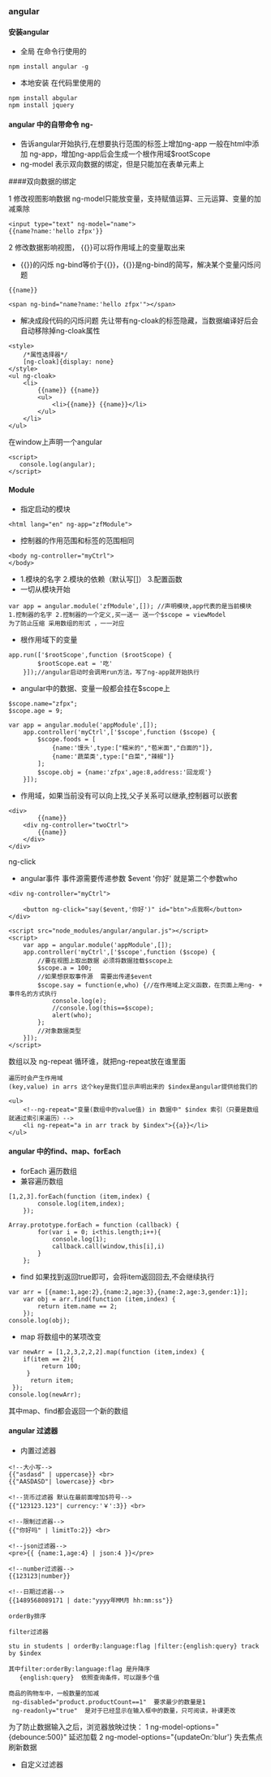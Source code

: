 ### angular

#### 安装angular
- 全局 在命令行使用的
```
npm install angular -g
```
- 本地安装 在代码里使用的
```
npm install abgular
npm install jquery
```

#### angular 中的自带命令 ng-

- 告诉angular开始执行,在想要执行范围的标签上增加ng-app  一般在html中添加 ng-app，增加ng-app后会生成一个根作用域$rootScope
- ng-model 表示双向数据的绑定，但是只能加在表单元素上

####双向数据的绑定

1 修改视图影响数据   ng-model只能放变量，支持赋值运算、三元运算、变量的加减乘除
```
<input type="text" ng-model="name">
{{name?name:'hello zfpx'}}
```
2 修改数据影响视图， {{}}可以将作用域上的变量取出来
  - {{}}的闪烁   ng-bind等价于{{}}，{{}}是ng-bind的简写，解决某个变量闪烁问题
```
{{name}}

<span ng-bind="name?name:'hello zfpx'"></span>
```
  - 解决成段代码的闪烁问题 先让带有ng-cloak的标签隐藏，当数据编译好后会自动移除掉ng-cloak属性
```
<style>
    /*属性选择器*/
    [ng-cloak]{display: none}
</style>
<ul ng-cloak>
    <li>
        {{name}} {{name}}
        <ul>
            <li>{{name}} {{name}}</li>
        </ul>
    </li>
</ul>
```
在window上声明一个angular
```
<script>
   console.log(angular);
</script>
```

#### Module
- 指定启动的模块
```
<html lang="en" ng-app="zfModule">
```
- 控制器的作用范围和标签的范围相同
```
<body ng-controller="myCtrl">
</body>
```
- 1.模块的名字 2.模块的依赖（默认写[]） 3.配置函数
- 一切从模块开始
```
var app = angular.module('zfModule',[]); //声明模块,app代表的是当前模块
1.控制器的名字 2.控制器的一个定义,买一送一 送一个$scope = viewModel
为了防止压缩 采用数组的形式 ，一一对应
```
- 根作用域下的变量
```
app.run(['$rootScope',function ($rootScope) {
        $rootScope.eat = '吃'
    }]);//angular启动时会调用run方法，写了ng-app就开始执行
```
- angular中的数据、变量一般都会挂在$scope上
```
$scope.name="zfpx";
$scope.age = 9;

var app = angular.module('appModule',[]);
    app.controller('myCtrl',['$scope',function ($scope) {
        $scope.foods = [
            {name:'馒头',type:["糯米的","苞米面","白面的"]},
            {name:'蔬菜类',type:["白菜","辣椒"]}
        ];
        $scope.obj = {name:'zfpx',age:8,address:'回龙观'}
    }]);
```
- 作用域，如果当前没有可以向上找,父子关系可以继承,控制器可以嵌套
```
<div>
        {{name}}
    <div ng-controller="twoCtrl">
        {{name}}
    </div>
</div>
```

ng-click
- angular事件  事件源需要传递参数 $event   '你好' 就是第二个参数who
```
<div ng-controller="myCtrl">

    <button ng-click="say($event,'你好')" id="btn">点我啊</button>
</div>

<script src="node_modules/angular/angular.js"></script>
<script>
    var app = angular.module('appModule',[]);
    app.controller('myCtrl',['$scope',function ($scope) {
        //要在视图上取出数据 必须将数据挂载$scope上
        $scope.a = 100;
        //如果想获取事件源  需要出传递$event
        $scope.say = function(e,who) {//在作用域上定义函数，在页面上用ng- + 事件名的方式执行
            console.log(e);
            //console.log(this==$scope);
            alert(who);
        };
        //对象数据类型
    }]);
</script>
```

数组以及 ng-repeat
循环谁，就把ng-repeat放在谁里面
```
遍历时会产生作用域
(key,value) in arrs 这个key是我们显示声明出来的 $index是angular提供给我们的

<ul>
    <!--ng-repeat="变量(数组中的value值) in 数据中" $index 索引（只要是数组 就通过索引来遍历）-->
    <li ng-repeat="a in arr track by $index">{{a}}</li>
</ul>
```


#### angular 中的find、map、forEach
- forEach  遍历数组
- 兼容遍历数组
```
[1,2,3].forEach(function (item,index) {
        console.log(item,index);
    });

Array.prototype.forEach = function (callback) {
        for(var i = 0; i<this.length;i++){
            console.log(1);
            callback.call(window,this[i],i)
        }
    };
```
- find 如果找到返回true即可，会将item返回回去,不会继续执行
```
var arr = [{name:1,age:2},{name:2,age:3},{name:2,age:3,gender:1}];
    var obj = arr.find(function (item,index) {
        return item.name == 2;
    });
console.log(obj);
```
- map 将数组中的某项改变
```
var newArr = [1,2,3,2,2,2].map(function (item,index) {
    if(item == 2){
         return 100;
     }
      return item;
 });
console.log(newArr);
```
其中map、find都会返回一个新的数组

#### angular 过滤器
- 内置过滤器 
```
<!--大小写-->
{{"asdasd" | uppercase}} <br>
{{"AASDASD"| lowercase}} <br>
```
```
<!--货币过滤器 默认在最前面增加$符号-->
{{"123123.123"| currency:'￥':3}} <br>
```
```
<!--限制过滤器-->
{{"你好吗" | limitTo:2}} <br>
```
```
<!--json过滤器-->
<pre>{{ {name:1,age:4} | json:4 }}</pre>
```
```
<!--number过滤器-->
{{123123|number}}
```
```
<!--日期过滤器-->
{{1489568089171 | date:"yyyy年MM月 hh:mm:ss"}}
```
```
orderBy排序

filter过滤器

stu in students | orderBy:language:flag |filter:{english:query} track by $index

其中filter:orderBy:language:flag 是升降序
   {english:query}  依照查询条件，可以跟多个值
```
```
商品的购物车中，一般数量的加减 
 ng-disabled="product.productCount==1"  要求最少的数量是1
 ng-readonly="true"  是对于已经显示在输入框中的数量，只可阅读，补课更改
```
为了防止数据输入之后，浏览器放映过快：
1 ng-model-options="{debounce:500}"  延迟加载
2 ng-model-options="{updateOn:'blur'}  失去焦点刷新数据
- 自定义过滤器




